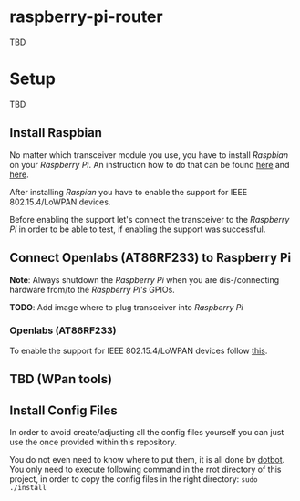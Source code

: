 # raspberry-pi-router
TBD

# Setup
TBD
## Install Raspbian
No matter which transceiver module you use, you have to install *Raspbian* on your *Raspberry Pi*.
An instruction how to do that can be found [here](https://github.com/RIOT-Makers/wpan-raspbian/wiki/Create-a-generic-Raspbian-image-with-6LoWPAN-support#2-prepare-raspbian-image) and [here](https://www.raspberrypi.org/documentation/installation/installing-images/README.md).

After installing *Raspian* you have to enable the support for IEEE 802.15.4/LoWPAN devices.

Before enabling the support let's connect the transceiver to the *Raspberry Pi* in order to be able to test, if enabling the support was successful. 

## Connect Openlabs (AT86RF233) to Raspberry Pi
**Note**: Always shutdown the *Raspberry Pi* when you are dis-/connecting hardware from/to the *Raspberry Pi's* GPIOs.

**TODO**: Add image where to plug transceiver into *Raspberry Pi*

### Openlabs (AT86RF233)
To enable the support for IEEE 802.15.4/LoWPAN devices follow [this](https://github.com/RIOT-Makers/wpan-raspbian/wiki/Create-a-generic-Raspbian-image-with-6LoWPAN-support#33-enable-transceiver).

## TBD (WPan tools)

## Install Config Files
In order to avoid create/adjusting all the config files yourself you can just use the once provided within this repository.

You do not even need to know where to put them, it is all done by [dotbot](https://github.com/anishathalye/dotbot).
You only need to execute following command in the rrot directory of this project, in order to copy the config files in the right directory: `sudo ./install`
